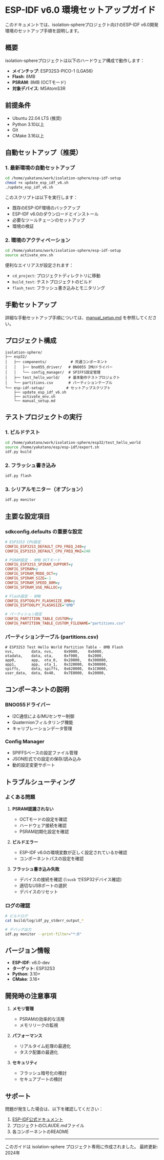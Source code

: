 # ESP-IDF v6.0 環境セットアップガイド

このドキュメントでは、isolation-sphereプロジェクト向けのESP-IDF v6.0開発環境のセットアップ手順を説明します。

## 概要

isolation-sphereプロジェクトは以下のハードウェア構成で動作します：
- **メインチップ**: ESP32S3-PICO-1 (LGA56)
- **Flash**: 8MB
- **PSRAM**: 8MB (OCTモード)
- **対象デバイス**: M5AtomS3R

## 前提条件

- Ubuntu 22.04 LTS (推奨)
- Python 3.10以上
- Git
- CMake 3.16以上

## 自動セットアップ（推奨）

### 1. 最新環境の自動セットアップ

```bash
cd /home/yakatano/work/isolation-sphere/esp-idf-setup
chmod +x update_esp_idf_v6.sh
./update_esp_idf_v6.sh
```

このスクリプトは以下を実行します：
- 既存のESP-IDF環境のバックアップ
- ESP-IDF v6.0のダウンロードとインストール
- 必要なツールチェーンのセットアップ
- 環境の検証

### 2. 環境のアクティベーション

```bash
cd /home/yakatano/work/isolation-sphere/esp-idf-setup
source activate_env.sh
```

便利なエイリアスが設定されます：
- `cd_project`: プロジェクトディレクトリに移動
- `build_test`: テストプロジェクトのビルド
- `flash_test`: フラッシュ書き込みとモニタリング

## 手動セットアップ

詳細な手動セットアップ手順については、[manual_setup.md](manual_setup.md) を参照してください。

## プロジェクト構成

```
isolation-sphere/
├── esp32/
│   ├── components/           # 共通コンポーネント
│   │   ├── bno055_driver/   # BNO055 IMUドライバー
│   │   └── config_manager/  # SPIFFS設定管理
│   ├── test_hello_world/    # 基本動作テストプロジェクト
│   └── partitions.csv       # パーティションテーブル
└── esp-idf-setup/          # セットアップスクリプト
    ├── update_esp_idf_v6.sh
    ├── activate_env.sh
    └── manual_setup.md
```

## テストプロジェクトの実行

### 1. ビルドテスト

```bash
cd /home/yakatano/work/isolation-sphere/esp32/test_hello_world
source /home/yakatano/esp/esp-idf/export.sh
idf.py build
```

### 2. フラッシュ書き込み

```bash
idf.py flash
```

### 3. シリアルモニター（オプション）

```bash
idf.py monitor
```

## 主要な設定項目

### sdkconfig.defaults の重要な設定

```ini
# ESP32S3 CPU設定
CONFIG_ESP32S3_DEFAULT_CPU_FREQ_240=y
CONFIG_ESP32S3_DEFAULT_CPU_FREQ_MHZ=240

# PSRAM設定 - 8MB OCTモード
CONFIG_ESP32S3_SPIRAM_SUPPORT=y
CONFIG_SPIRAM=y
CONFIG_SPIRAM_MODE_OCT=y
CONFIG_SPIRAM_SIZE=-1
CONFIG_SPIRAM_SPEED_80M=y
CONFIG_SPIRAM_USE_MALLOC=y

# Flash設定 - 8MB
CONFIG_ESPTOOLPY_FLASHSIZE_8MB=y
CONFIG_ESPTOOLPY_FLASHSIZE="8MB"

# パーティション設定
CONFIG_PARTITION_TABLE_CUSTOM=y
CONFIG_PARTITION_TABLE_CUSTOM_FILENAME="partitions.csv"
```

### パーティションテーブル (partitions.csv)

```csv
# ESP32S3 Test Hello World Partition Table - 8MB Flash
nvs,        data, nvs,     0x9000,    0x6000,
otadata,    data, ota,     0xf000,    0x2000,
app0,       app,  ota_0,   0x20000,   0x300000,
app1,       app,  ota_1,   0x320000,  0x300000,
spiffs,     data, spiffs,  0x620000,  0x1C0000,
user_data,  data, 0x40,    0x7E0000,  0x20000,
```

## コンポーネントの説明

### BNO055ドライバー
- I2C通信によるIMUセンサー制御
- Quaternionフィルタリング機能
- キャリブレーションデータ管理

### Config Manager
- SPIFFSベースの設定ファイル管理
- JSON形式での設定の保存/読み込み
- 動的設定変更サポート

## トラブルシューティング

### よくある問題

1. **PSRAM認識されない**
   - OCTモードの設定を確認
   - ハードウェア接続を確認
   - PSRAM初期化設定を確認

2. **ビルドエラー**
   - ESP-IDF v6.0の環境変数が正しく設定されているか確認
   - コンポーネントパスの設定を確認

3. **フラッシュ書き込み失敗**
   - デバイスの接続を確認 (`lsusb` でESP32デバイス確認)
   - 適切なUSBポートの選択
   - デバイスのリセット

### ログの確認

```bash
# ビルドログ
cat build/log/idf_py_stderr_output_*

# デバッグ出力
idf.py monitor --print-filter="*:D"
```

## バージョン情報

- **ESP-IDF**: v6.0-dev
- **ターゲット**: ESP32S3
- **Python**: 3.10+
- **CMake**: 3.16+

## 開発時の注意事項

1. **メモリ管理**
   - PSRAMの効率的な活用
   - メモリリークの監視

2. **パフォーマンス**
   - リアルタイム処理の最適化
   - タスク配置の最適化

3. **セキュリティ**
   - フラッシュ暗号化の検討
   - セキュアブートの検討

## サポート

問題が発生した場合は、以下を確認してください：

1. [ESP-IDF公式ドキュメント](https://docs.espressif.com/projects/esp-idf/)
2. プロジェクトのCLAUDE.mdファイル
3. 各コンポーネントのREADME

---

このガイドは isolation-sphere プロジェクト専用に作成されました。
最終更新: 2024年